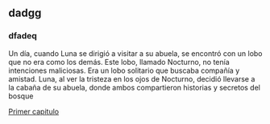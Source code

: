 ## dadgg
### dfadeq

Un día, cuando Luna se dirigió a visitar a su abuela, se encontró con un lobo que no era como los 
demás. Este lobo, llamado Nocturno, no tenía intenciones maliciosas. Era un lobo solitario que 
buscaba compañía y amistad. Luna, al ver la tristeza en los ojos de Nocturno, decidió llevarse a la 
cabaña de su abuela, donde ambos compartieron historias y secretos del bosque


[Primer capitulo](Inicio.md)
